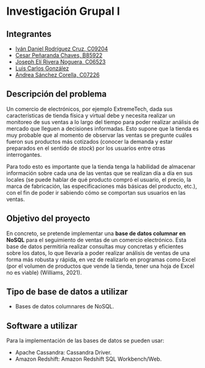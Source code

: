 # Investigación Grupal I

## Integrantes
- [Iván Daniel Rodríguez Cruz, C09204](https://github.com/ivanrodc)
- [Cesar Peñaranda Chaves, B85922]()
- [Joseph Elí Rivera Noguera, C06523]()
- [Luis Carlos González]()
- [Andrea Sánchez Corella, C07226]()

## Descripción del problema 

Un comercio de electrónicos, por ejemplo ExtremeTech, dada sus características de tienda física y virtual debe y necesita realizar un monitoreo de sus ventas a lo largo del tiempo para poder realizar análisis de mercado que lleguen a decisiones informadas. Esto supone que la tienda es muy probable que al momento de observar las ventas se pregunte cuáles fueron sus productos más cotizados (conocer la demanda y estar preparados en el sentido de *stock*) por los usuarios entre otras interrogantes.

Para todo esto es importante que la tienda tenga la habilidad de almacenar información sobre cada una de las ventas que se realizan día a día en sus locales (se puede hablar de qué producto compró el usuario, el precio, la marca de fabricación, las especificaciones más básicas del producto, etc.), con el fin de poder ir sabiendo cómo se comportan sus usuarios en las ventas.

## Objetivo del proyecto

En concreto, se pretende implementar una **base de datos columnar en NoSQL** para el seguimiento de ventas de un comercio electrónico. Esta base de datos permitiría realizar consultas muy concretas y eficientes sobre los datos, lo que llevaría a poder realizar análisis de ventas de una forma más robusta y rápida, en vez de realizarlo en programas como Excel (por el volumen de productos que vende la tienda, tener una hoja de Excel no es viable) (Williams, 2021).

## Tipo de base de datos a utilizar

- Bases de datos columnares de NoSQL.

## Software a utilizar

Para la implementación de las bases de datos se pueden usar: 

-  Apache Cassandra: Cassandra Driver.
-  Amazon Redshift: Amazon Redshift SQL Workbench/Web.

